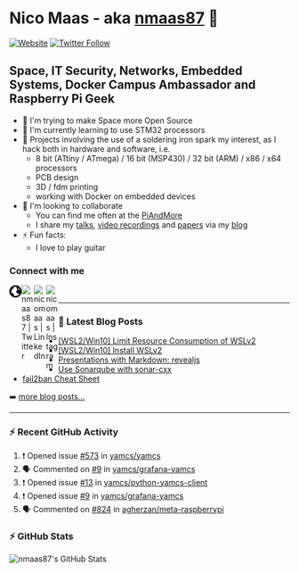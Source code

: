 # Nico Maas - aka [nmaas87][website] 👋

[![Website](https://img.shields.io/website?label=nico-maas.de&style=for-the-badge&url=https%3A%2F%2Fwww.nico-maas.de)](https://www.nico-maas.de)
[![Twitter Follow](https://img.shields.io/twitter/follow/nmaas87?color=1DA1F2&logo=twitter&style=for-the-badge)](https://twitter.com/intent/follow?original_referer=https%3A%2F%2Fgithub.com%2Fnmaas87&screen_name=nmaas87)

## Space, IT Security, Networks, Embedded Systems, Docker Campus Ambassador and Raspberry Pi Geek

- 🔭 I'm trying to make Space more Open Source
- 🌱 I'm currently learning to use STM32 processors
- 🎉 Projects involving the use of a soldering iron spark my interest, as I hack both in hardware and software, i.e.
  - 8 bit (ATtiny / ATmega) / 16 bit (MSP430) / 32 bit (ARM) / x86 / x64 processors
  - PCB design
  - 3D / fdm printing
  - working with Docker on embedded devices
- 👯 I'm looking to collaborate
  - You can find me often at the [PiAndMore][piandmore]
  - I share my [talks], [video recordings] and [papers] via my [blog][website]
- ⚡ Fun facts:
  - I love to play guitar

### Connect with me

[<img align="left" alt="nico-maas.de" width="22px" src="https://raw.githubusercontent.com/iconic/open-iconic/master/svg/globe.svg" />][website]
[<img align="left" alt="nmaas87 | Twitter" width="22px" src="https://cdn.jsdelivr.net/npm/simple-icons@v3/icons/twitter.svg" />][twitter]
[<img align="left" alt="nicomaas | LinkedIn" width="22px" src="https://cdn.jsdelivr.net/npm/simple-icons@v3/icons/linkedin.svg" />][linkedin]
[<img align="left" alt="nicomaas | Instagram" width="22px" src="https://cdn.jsdelivr.net/npm/simple-icons@v3/icons/keybase.svg" />][keybase]

<br />

---

### 📕 Latest Blog Posts

<!-- BLOG-POST-LIST:START -->
- [[WSL2/Win10] Limit Resource Consumption of WSLv2](https://www.nico-maas.de/?p=2313&utm_source=rss&utm_medium=rss&utm_campaign=wsl2-win10-limit-resource-consumption-of-wslv2)
- [[WSL2/Win10] Install WSLv2](https://www.nico-maas.de/?p=2309&utm_source=rss&utm_medium=rss&utm_campaign=wsl2-win10-install-wslv2)
- [Presentations with Markdown: revealjs](https://www.nico-maas.de/?p=2306&utm_source=rss&utm_medium=rss&utm_campaign=presentations-with-markdown-revealjs)
- [Use Sonarqube with sonar-cxx](https://www.nico-maas.de/?p=2300&utm_source=rss&utm_medium=rss&utm_campaign=use-sonarqube-with-sonar-cxx)
- [fail2ban Cheat Sheet](https://www.nico-maas.de/?p=2297&utm_source=rss&utm_medium=rss&utm_campaign=fail2ban-cheat-sheet)
<!-- BLOG-POST-LIST:END -->

➡️ [more blog posts...](https://www.nico-maas.de)

---

### :zap: Recent GitHub Activity
  
<!--START_SECTION:activity-->
1. ❗️ Opened issue [#573](https://github.com/yamcs/yamcs/issues/573) in [yamcs/yamcs](https://github.com/yamcs/yamcs)
2. 🗣 Commented on [#9](https://github.com/yamcs/grafana-yamcs/issues/9) in [yamcs/grafana-yamcs](https://github.com/yamcs/grafana-yamcs)
3. ❗️ Opened issue [#13](https://github.com/yamcs/python-yamcs-client/issues/13) in [yamcs/python-yamcs-client](https://github.com/yamcs/python-yamcs-client)
4. ❗️ Opened issue [#9](https://github.com/yamcs/grafana-yamcs/issues/9) in [yamcs/grafana-yamcs](https://github.com/yamcs/grafana-yamcs)
5. 🗣 Commented on [#824](https://github.com/agherzan/meta-raspberrypi/issues/824) in [agherzan/meta-raspberrypi](https://github.com/agherzan/meta-raspberrypi)
<!--END_SECTION:activity-->

### :zap: GitHub Stats

  <img align="left" alt="nmaas87's GitHub Stats" src="https://github-readme-stats.codestackr.vercel.app/api?username=nmaas87&show_icons=true&hide_border=true" />


[website]: https://www.nico-maas.de
[twitter]: https://twitter.com/nmaas87
[linkedin]: https://linkedin.com/in/nicomaas
[keybase]: https://keybase.io/nicomaas
[piandmore]: https://piandmore.de/en/
[talks]: https://www.nico-maas.de/?cat=392
[video recordings]: https://www.nico-maas.de/?page_id=1244
[papers]: https://www.nico-maas.de/?cat=301
